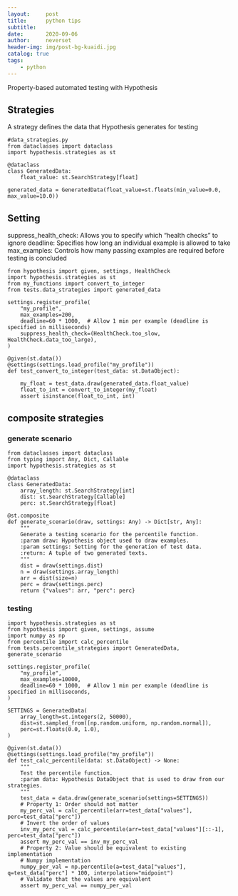 ```yaml
---
layout:     post
title:      python tips
subtitle:   
date:       2020-09-06
author:     neverset
header-img: img/post-bg-kuaidi.jpg
catalog: true
tags:
    - python
---
```


Property-based automated testing with Hypothesis

## Strategies
A strategy defines the data that Hypothesis generates for testing

    #data_strategies.py
    from dataclasses import dataclass
    import hypothesis.strategies as st

    @dataclass
    class GeneratedData:
        float_value: st.SearchStrategy[float]

    generated_data = GeneratedData(float_value=st.floats(min_value=0.0, max_value=10.0))


## Setting
suppress_health_check: Allows you to specify which “health checks” to ignore
deadline: Specifies how long an individual example is allowed to take
max_examples: Controls how many passing examples are required before testing is concluded

    from hypothesis import given, settings, HealthCheck
    import hypothesis.strategies as st
    from my_functions import convert_to_integer
    from tests.data_strategies import generated_data

    settings.register_profile(
        "my_profile",
        max_examples=200,
        deadline=60 * 1000,  # Allow 1 min per example (deadline is specified in milliseconds)
        suppress_health_check=(HealthCheck.too_slow, HealthCheck.data_too_large),
    )

    @given(st.data())
    @settings(settings.load_profile("my_profile"))
    def test_convert_to_integer(test_data: st.DataObject):

        my_float = test_data.draw(generated_data.float_value)
        float_to_int = convert_to_integer(my_float)
        assert isinstance(float_to_int, int)

## composite strategies
### generate scenario
    from dataclasses import dataclass
    from typing import Any, Dict, Callable
    import hypothesis.strategies as st

    @dataclass
    class GeneratedData:
        array_length: st.SearchStrategy[int]
        dist: st.SearchStrategy[Callable]
        perc: st.SearchStrategy[float]

    @st.composite
    def generate_scenario(draw, settings: Any) -> Dict[str, Any]:
        """
        Generate a testing scenario for the percentile function.
        :param draw: Hypothesis object used to draw examples.
        :param settings: Setting for the generation of test data.
        :return: A tuple of two generated texts.
        """
        dist = draw(settings.dist)
        n = draw(settings.array_length)
        arr = dist(size=n)
        perc = draw(settings.perc)
        return {"values": arr, "perc": perc}

### testing
    import hypothesis.strategies as st
    from hypothesis import given, settings, assume
    import numpy as np
    from percentile import calc_percentile
    from tests.percentile_strategies import GeneratedData, generate_scenario

    settings.register_profile(
        "my_profile",
        max_examples=10000,
        deadline=60 * 1000,  # Allow 1 min per example (deadline is specified in milliseconds,
    )

    SETTINGS = GeneratedData(
        array_length=st.integers(2, 50000),
        dist=st.sampled_from([np.random.uniform, np.random.normal]),
        perc=st.floats(0.0, 1.0),
    )

    @given(st.data())
    @settings(settings.load_profile("my_profile"))
    def test_calc_percentile(data: st.DataObject) -> None:
        """
        Test the percentile function.
        :param data: Hypothesis DataObject that is used to draw from our strategies.
        """
        test_data = data.draw(generate_scenario(settings=SETTINGS))
        # Property 1: Order should not matter
        my_perc_val = calc_percentile(arr=test_data["values"], perc=test_data["perc"])
        # Invert the order of values
        inv_my_perc_val = calc_percentile(arr=test_data["values"][::-1], perc=test_data["perc"])
        assert my_perc_val == inv_my_perc_val
        # Property 2: Value should be equivalent to existing implementation
        # Numpy implementation
        numpy_per_val = np.percentile(a=test_data["values"], q=test_data["perc"] * 100, interpolation="midpoint")
        # Validate that the values are equivalent
        assert my_perc_val == numpy_per_val
